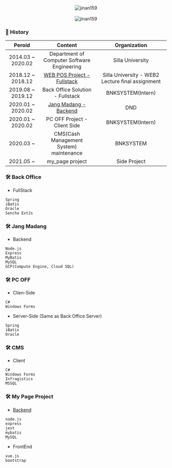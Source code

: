<p align="center">
  <img src="https://capsule-render.vercel.app/api?type=cylinder&color=gradient&height=150&section=header&text=Hi%20👋,%20I'm%20Kim%20Jin%20Wan&fontSize=40&animation=fadeIn" alt="jinan159" />
  <br><br>
  <img src="https://github-readme-stats.vercel.app/api?username=jinan159&show_icons=true&theme=highcontrast&include_all_commits=true&count_private=true" alt="jinan159" />
</p>

### 🔭 History


|        Peroid        |                           Content                            |                    Organization                    |
| :------------------: | :----------------------------------------------------------: | :------------------------------------------------: |
| 2014.03 ~ 2020.02    |         Department of Computer Software Engineering          |                 Silla University                   |
| 2018.12 ~ 2018.12    | <a href="https://github.com/jinan159/store_publish">WEB POS Project - Fullstack</a> | Silla University - WEB2 Lecture final assignment |
| 2019.08 ~ 2019.12    | Back Office Solution - Fullstack                             | BNKSYSTEM(Intern)                                  |
| 2020.01 ~ 2020.02    | <a href="https://github.com/dndmadangiron/backend_nodejs">Jang Madang - Backend</a> | DND                         |
| 2020.01 ~ 2020.02    | PC OFF Project - Client Side                                 | BNKSYSTEM(Intern)                                  |
| 2020.03 ~            | CMS(Cash Management System) maintenance                      | BNKSYSTEM                                          |
| 2021.05 ~            | my_page project                      | Side Project                                          |

### 🛠 Back Office
* FullStack
```
Spring
iBatis
Oracle
Sencha ExtJs
```

### 🛠 Jang Madang
* Backend
```
Node.js
Express
MyBatis
MySQL
GCP(Compute Engine, Cloud SQL)
```

### 🛠 PC OFF
* Clien-Side
```
C#
Windows Forms
```
* Server-Side (Same as Back Office Server)
```
Spring
iBatis
Oracle
```

### 🛠 CMS
* Client
```
C#
Windows Forms
Infragistics
MSSQL
```

### 🛠 My Page Project
* [Backend](https://github.com/jinan159/my_page_server)
```
node.js
express
jest
mybatis
MySQL
```
* FrontEnd
```
vue.js
bootstrap
```

<!--
**jinan159/jinan159** is a ✨ _special_ ✨ repository because its `README.md` (this file) appears on your GitHub profile.

Here are some ideas to get you started:

- 🔭 I’m currently working on ...
- 🌱 I’m currently learning ...
- 👯 I’m looking to collaborate on ...
- 🤔 I’m looking for help with ...
- 💬 Ask me about ...
- 📫 How to reach me: ...
- 😄 Pronouns: ...
- ⚡ Fun fact: ...
-->
